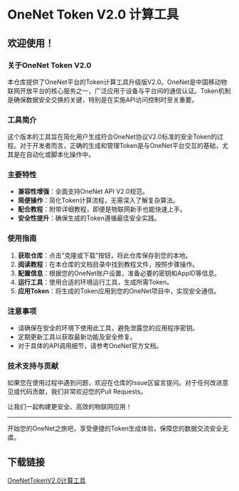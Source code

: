 # OneNet Token V2.0 计算工具

## 欢迎使用！

### 关于OneNet Token V2.0
本仓库提供了OneNet平台的Token计算工具升级版V2.0。OneNet是中国移动物联网开放平台的核心服务之一，广泛应用于设备与平台间的通信认证。Token机制是确保数据安全交换的关键，特别是在实施API访问控制时至关重要。

### 工具简介
这个版本的工具旨在简化用户生成符合OneNet协议V2.0标准的安全Token的过程。对于开发者而言，正确的生成和管理Token是与OneNet平台交互的基础，尤其是在自动化或脚本化操作中。

### 主要特性
- **兼容性增强**：全面支持OneNet API V2.0规范。
- **简便操作**：简化Token计算流程，无需深入了解复杂算法。
- **配合教程**：附带详细教程，即便是物联网新手也能快速上手。
- **安全性提升**：确保生成的Token遵循最佳安全实践。

### 使用指南
1. **获取仓库**：点击“克隆或下载”按钮，将此仓库保存到您的本地。
2. **阅读教程**：在本仓库的文档目录中找到教程文件，按照步骤操作。
3. **配置信息**：根据您的OneNet账户设置，准备必要的密钥和AppID等信息。
4. **运行工具**：使用合适的环境运行工具，生成所需Token。
5. **应用Token**：将生成的Token应用到您的OneNet项目中，实现安全通信。

### 注意事项
- 请确保在安全的环境下使用此工具，避免泄露您的应用程序密钥。
- 定期更新工具以获取最新功能及安全修复。
- 对于具体的API调用细节，请参考OneNet官方文档。

### 技术支持与贡献
如果您在使用过程中遇到问题，欢迎在仓库的Issue区留言提问。对于任何改进意见或代码贡献，我们非常欢迎您的Pull Requests。

让我们一起构建更安全、高效的物联网应用！

---

开始您的OneNet之旅吧，享受便捷的Token生成体验，保障您的数据交流安全无虞。

## 下载链接

[OneNetTokenV2.0计算工具](https://pan.quark.cn/s/d8bb425edc86)